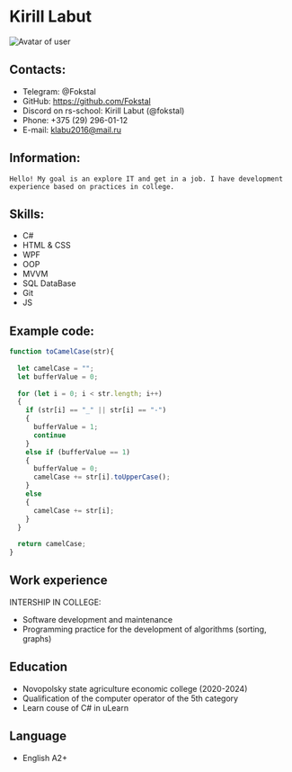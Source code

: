 # Kirill Labut 

<image src="avatar.jpg" alt="Avatar of user">

## Contacts:

 - Telegram: @Fokstal
 - GitHub: https://github.com/Fokstal
 - Discord on rs-school: Kirill Labut (@fokstal) 
 - Phone: +375 (29) 296-01-12
 - E-mail: klabu2016@mail.ru

 ## Information:

    Hello! My goal is an explore IT and get in a job. I have development experience based on practices in college.  

## Skills:
- C#
- HTML & CSS
- WPF
- OOP
- MVVM
- SQL DataBase
- Git
- JS

## Example code:
```JavaScript
function toCamelCase(str){
  
  let camelCase = "";
  let bufferValue = 0;
  
  for (let i = 0; i < str.length; i++)
  {
    if (str[i] == "_" || str[i] == "-")
    {
      bufferValue = 1;
      continue
    }
    else if (bufferValue == 1)
    {
      bufferValue = 0;
      camelCase += str[i].toUpperCase();
    }
    else
    {
      camelCase += str[i];
    }
  }
  
  return camelCase;
}
```

## Work experience

INTERSHIP IN COLLEGE:
- Software development and maintenance
- Programming practice for the development of algorithms (sorting, graphs)

## Education

- Novopolsky state agriculture economic college (2020-2024)
- Qualification of the computer operator of the 5th category
- Learn couse of C# in uLearn

## Language
- English A2+

    